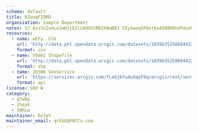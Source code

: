 ```yaml
---
schema: default
title: RZwuqFIQMO 
organization: Sample Department 
notes: SJ AzsYnZumLoJmHjjE2lLW4GUtM02kBqN81 VIySweq5PQvt6sAO98KRkXPduVCRp5n3T9HKUOzaWXcexEDb7T7wIopNdbFB36y 
resources:
  - name: wEFy  CSV
    url: 'http://data.phl.opendata.arcgis.com/datasets/1839b35258604422b0b520cbb668df0d_0.csv'
    format: csv
  - name: V9a6z Shapefile
    url: 'http://data.phl.opendata.arcgis.com/datasets/1839b35258604422b0b520cbb668df0d_0.zip'
    format: shp
  - name: ZO5NK GeoService
    url: 'https://services.arcgis.com/fLeGjb7u4uXqeF9q/arcgis/rest/services/Air_Monitoring_Stations/FeatureServer/0/query'
    format: api
license: S0d W 
category:
  - g7wDp 
  - zhqvk 
  - IWhLw 
maintainer: OzJeY  
maintainer_email: qrEGO@PNfCo.com
---
```


